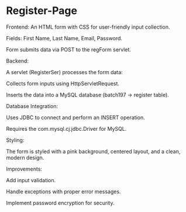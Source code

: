 # Register-Page

Frontend: An HTML form with CSS for user-friendly input collection.

Fields: First Name, Last Name, Email, Password.

Form submits data via POST to the regForm servlet.

Backend: 

  A servlet (RegisterSer) processes the form data:

Collects form inputs using HttpServletRequest.

Inserts the data into a MySQL database (batch197 → register table).

Database Integration:

  Uses JDBC to connect and perform an INSERT operation.

Requires the com.mysql.cj.jdbc.Driver for MySQL.

Styling: 
  
  The form is styled with a pink background, centered layout, and a clean, modern design.

Improvements:

  Add input validation.

  Handle exceptions with proper error messages.

  Implement password encryption for security.





